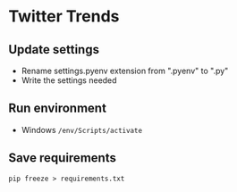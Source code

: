 # Twitter Trends

## Update settings
- Rename settings.pyenv extension from ".pyenv" to ".py"
- Write the settings needed

## Run environment
- Windows
`/env/Scripts/activate`

## Save requirements
`pip freeze > requirements.txt`
